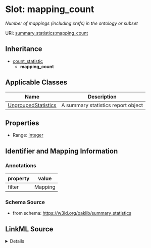 # Slot: mapping_count
_Number of mappings (including xrefs) in the ontology or subset_


URI: [summary_statistics:mapping_count](https://w3id.org/oaklib/summary_statistics.mapping_count)




## Inheritance

* [count_statistic](count_statistic.md)
    * **mapping_count**





## Applicable Classes

| Name | Description |
| --- | --- |
[UngroupedStatistics](UngroupedStatistics.md) | A summary statistics report object






## Properties

* Range: [Integer](Integer.md)







## Identifier and Mapping Information





### Annotations

| property | value |
| --- | --- |
| filter | Mapping |



### Schema Source


* from schema: https://w3id.org/oaklib/summary_statistics




## LinkML Source

<details>
```yaml
name: mapping_count
annotations:
  filter:
    tag: filter
    value: Mapping
description: Number of mappings (including xrefs) in the ontology or subset
from_schema: https://w3id.org/oaklib/summary_statistics
rank: 1000
is_a: count_statistic
alias: mapping_count
owner: UngroupedStatistics
domain_of:
- UngroupedStatistics
slot_group: metadata_statistic_group
range: integer

```
</details>